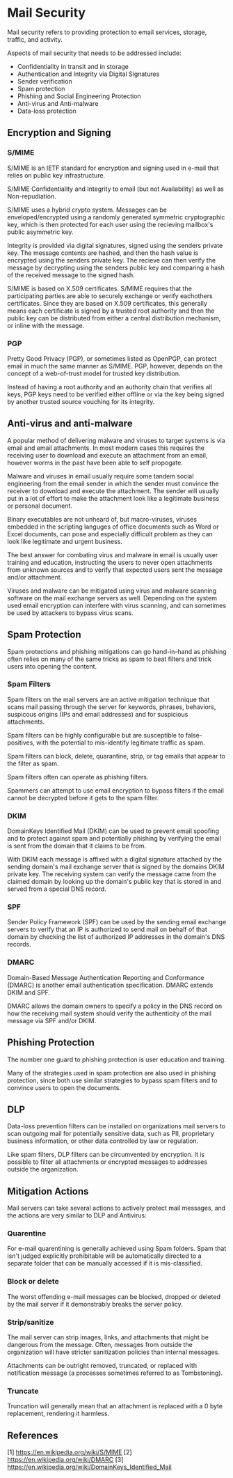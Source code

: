 # Mail Security

Mail security refers to providing protection to email services, storage, traffic, and activity.

Aspects of mail security that needs to be addressed include:
* Confidentiality in transit and in storage
* Authentication and Integrity via Digital Signatures
* Sender verification
* Spam protection
* Phishing and Social Engineering Protection
* Anti-virus and Anti-malware
* Data-loss protection

## Encryption and Signing

### S/MIME 

S/MIME is an IETF standard for encryption and signing used in e-mail that relies on public key infrastructure.

S/MIME Confidentiality and Integrity to email (but not Availability) as well as Non-repudiation. 

S/MIME uses a hybrid crypto system. Messages can be enveloped/encrypted using a randomly generated symmetric cryptographic key, which is then protected for each user using the recieving mailbox's public asymmetric key.

Integrity is provided via digital signatures, signed using the senders private key. The message contents are hashed, and then the hash value is encrypted using the senders private key. The recieve can then verify the message by decrypting using the senders public key and comparing a hash of the received message to the signed hash.

S/MIME is based on X.509 certificates. S/MIME requires that the participating parties are able to securely exchange or verify eachothers certificates. Since they are based on X.509 certificates, this generally means each certificate is signed by a trusted root authority and then the public key can be distributed from either a central distribution mechanism, or inline with the message.

### PGP

Pretty Good Privacy (PGP), or sometimes listed as OpenPGP, can protect email in much the same manner as S/MIME. PGP, however, depends on the concept of a web-of-trust model for trusted key distribution.

Instead of having a root authority and an authority chain that verifies all keys, PGP keys need to be verified either offline or via the key being signed by another trusted source vouching for its integrity.

## Anti-virus and anti-malware

A popular method of delivering malware and viruses to target systems is via email and email attachments. In most modern cases this requires the receiving user to download and execute an attachment from an email, however worms in the past have been able to self propogate.

Malware and viruses in email usually require some tandem social engineering from the email sender in which the sender must convince the receiver to download and execute the attachment. The sender will usually put in a lot of effort to make the attachment look like a legitimate business or personal document.

Binary executables are not unheard of, but macro-viruses, viruses embedded in the scripting languges of office documents such as Word or Excel documents, can pose and especially difficult problem as they can look like legitimate and urgent business.

The best answer for combating virus and malware in email is usually user training and education, instructing the users to never open attachments from unknown sources and to verify that expected users sent the message and/or attachment.

Viruses and malware can be mitigated using virus and malware scanning software on the mail exchange servers as well. Depending on the system used email encryption can interfere with virus scanning, and can sometimes be used by attackers to bypass virus scans.

## Spam Protection

Spam protections and phishing mitigations can go hand-in-hand as phishing often relies on many of the same tricks as spam to beat filters and trick users into opening the content.

### Spam Filters

Spam filters on the mail servers are an active mitigation technique that scans mail passing through the server for keywords, phrases, behaviors, suspicous origins (IPs and email addresses) and for suspicious attachments.

Spam filters can be highly configurable but are susceptible to false-positives, with the potential to mis-identify legitimate traffic as spam.

Spam filters can block, delete, quarantine, strip, or tag emails that appear to  the filter as spam.

Spam filters often can operate as phishing filters.

Spammers can attempt to use email encryption to bypass filters if the email cannot be decrypted before it gets to the spam filter.

### DKIM

DomainKeys Identified Mail (DKIM) can be used to prevent email spoofing and to protect against spam and potentially phishing by verifying the email is sent from the domain that it claims to be from.

With DKIM each message is affixed with a digital signature attached by the sending domain's mail exchange server that is signed by the domains DKIM private key. The receiving system can verify the message came from the claimed domain by looking up the domain's public key that is stored in and served from a special DNS record.

### SPF

Sender Policy Framework (SPF) can be used by the sending email exchange servers to verify that an IP is authorized to send mail on behalf of that domain by checking the list of authorized IP addresses in the domain's DNS records.

### DMARC

Domain-Based Message Authentication Reporting and Conformance (DMARC) is another email authentication specification. DMARC extends DKIM and SPF.

DMARC allows the domain owners to specify a policy in the DNS record on how the receiving mail system should verify the authenticity of the mail message via SPF and/or DKIM.

## Phishing Protection

The number one guard to phishing protection is user education and training.

Many of the strategies used in spam protection are also used in phishing protection, since both use similar strategies to bypass spam filters and to convince users to open the documents.

## DLP

Data-loss prevention filters can be installed on organizations mail servers to scan outgoing mail for potentially sensitive data, such as PII, proprietary business information, or other data controlled by law or regulation.

Like spam filters, DLP filters can be circumvented by encryption. It is possible to filter all attachments or encrypted messages to addresses outside the organization.

## Mitigation Actions

Mail servers can take several actions to actively protect mail messages, and the actions are very similar to DLP and Antivirus:

### Quarentine

For e-mail quarentining is generally achieved using Spam folders. Spam that isn't judged explicitly prohibitable will be automatically directed to a separate folder that can be manually accessed if it is mis-classified.

### Block or delete

The worst offending e-mail messages can be blocked, dropped or deleted by the mail server if it demonstrably breaks the server policy.

### Strip/sanitize

The mail server can strip images, links, and attachments that might be dangerous from the message. Often, messages from outside the organization will have stricter sanitization policies than internal messages.

Attachments can be outright removed, truncated, or replaced with notification message (a processes sometimes referred to as Tombstoning).

### Truncate

Truncation will generally mean that an attachment is replaced with a 0 byte replacement, rendering it harmless.

## References

[1] https://en.wikipedia.org/wiki/S/MIME
[2] https://en.wikipedia.org/wiki/DMARC
[3] https://en.wikipedia.org/wiki/DomainKeys_Identified_Mail